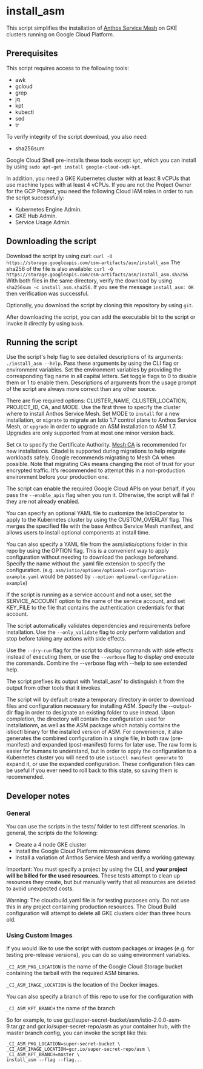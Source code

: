 # install\_asm
This script simplifies the installation of [Anthos Service Mesh] on GKE clusters
running on Google Cloud Platform.

[Anthos Service Mesh]: https://cloud.google.com/anthos/service-mesh/

## Prerequisites

This script requires access to the following tools:
 * awk
 * gcloud
 * grep
 * jq
 * kpt
 * kubectl
 * sed
 * tr

To verify integrity of the script download, you also need:
 * sha256sum

Google Cloud Shell pre-installs these tools except `kpt`, which
you can install by using `sudo apt-get install google-cloud-sdk-kpt`.

In addition, you need a GKE Kubernetes cluster with at least 8 vCPUs that use
machine types with at least 4 vCPUs. If you are not the Project Owner for
the GCP Project, you need the following Cloud IAM roles in order to run the
script successfully:
* Kubernetes Engine Admin.
* GKE Hub Admin.
* Service Usage Admin.

## Downloading the script

Download the script by using curl:
`curl -O https://storage.googleapis.com/csm-artifacts/asm/install_asm`
The sha256 of the file is also available:
`curl -O https://storage.googleapis.com/csm-artifacts/asm/install_asm.sha256`
With both files in the same directory, verify the download by using
`sha256sum -c install_asm.sha256`. If you see the message `install_asm: OK`
then verification was successful.

Optionally, you download the script by cloning this repository by using `git`.

After downloading the script, you can add the executable bit to the script or
invoke it directly by using `bash`.

## Running the script

Use the script's help flag to see detailed descriptions of its arguments:
`./install_asm --help`. Pass these arguments by using the CLI flag or
environment variables. Set the environment variables by providing the
corresponding flag name in all capital letters. Set toggle flags to 0 to
disable them or 1 to enable them. Descriptions of arguments from the usage
prompt of the script are always more correct than any other source.

There are five required options: CLUSTER\_NAME, CLUSTER\_LOCATION, PROJECT\_ID,
CA, and MODE. Use the first three to specify the cluster where to install
Anthos Service Mesh. Set MODE to `install` for a new installation, or `migrate`
to migrate an Istio 1.7 control plane to Anthos Service Mesh, or `upgrade` in
order to upgrade an ASM installation to ASM 1.7. Upgrades are only supported
from at most one minor version back.

Set `CA` to specify the Certificate Authority. [Mesh CA] is recommended for
new installations. Citadel is supported during migrations to help migrate
workloads safely. Google recommends migrating to Mesh CA when possible. Note
that migrating CAs means changing the root of trust for your encrypted traffic.
It's recommended to attempt this in a non-production environment before your
production one.

The script can enable the required Google Cloud APIs on your behalf, if you
pass the `--enable_apis` flag when you run it. Otherwise, the script will fail
if they are not already enabled.

You can specify an optional YAML file to customize the IstioOperator to apply
to the Kubernetes cluster by using the CUSTOM\_OVERLAY flag. This merges the
specified file with the base Anthos Service Mesh manifest, and allows users to
install optional components at install time.

You can also specify a YAML file from the asm/istio/options folder in this
repo by using the OPTION flag. This is a convenient way to apply configuration
without needing to download the package beforehand. Specify the name without
the .yaml file extension to specify the configuration. (e.g.
`asm/istio/options/optional-configuration-example.yaml` would be passed by
`--option optional-configuration-example`)

If the script is running as a service account and not a user, set the
SERVICE\_ACCOUNT option to the name of the service account, and
set KEY\_FILE to the file that contains the authentication credentials for that
account.

The script automatically validates dependencies and requirements before
installation. Use the `--only_validate` flag to _only_ perform
validation and stop before taking any actions with side effects.

Use the `--dry-run` flag for the script to display commands with side effects
instead of executing them, or use the `--verbose` flag to display _and_ execute
the commands. Combine the --verbose flag with --help to see extended help.

The script prefixes its output with 'install\_asm' to distinguish it from the
output from other tools that it invokes.

The script will by default create a temporary directory in order to download
files and configuration necessary for installing ASM. Specify the --output-dir
flag in order to designate an existing folder to use instead. Upon completion,
the directory will contain the configuration used for installationm, as well as
the ASM package which notably contains the istioctl binary for the installed
version of ASM. For convenience, it also generates the combined configuration
in a single file, in both raw (pre-manifest) and expanded (post-manifest) forms
for later use. The raw form is easier for humans to understand, but in order
to apply the configuration to a Kubernetes cluster you will need to use
`istioctl manifest generate` to expand it, or use the expanded configuration.
These configuration files can be useful if you ever need to roll back to this
state, so saving them is recommended.

[Mesh CA]: https://cloud.google.com/service-mesh/docs/overview#security_features

## Developer notes

### General

You can use the scripts in the tests/ folder to test different scenarios. In
general, the scripts do the following:
* Create a 4 node GKE cluster
* Install the Google Cloud Platform microservices demo
* Install a variation of Anthos Service Mesh and verify a working gateway.

Important: You must specify a project by using the CLI, and **your project will be billed
for the used resources**. These tests attempt to clean up resources they create, but
but manually verify that all resources are deleted to avoid unexpected costs.

Warning: The cloudbuild.yaml file is for testing purposes only. Do not use this
in any project containing production resources. The Cloud Build configuration
will attempt to delete all GKE clusters older than three hours old.

### Using Custom Images

If you would like to use the script with custom packages or images (e.g. for
testing pre-release versions), you can do so using environment variables.

`_CI_ASM_PKG_LOCATION` is the name of the Google Cloud Storage bucket containing
the tarball with the required ASM binaries.

`_CI_ASM_IMAGE_LOCATION` is the location of the Docker images.

You can also specify a branch of this repo to use for the configuration with

`_CI_ASM_KPT_BRANCH` the name of the branch

So for example, to use gs://super-secret-bucket/asm/istio-2.0.0-asm-9.tar.gz and
gcr.io/super-secret-repo/asm as your container hub, with the master branch
config, you can invoke the script like this:

```
_CI_ASM_PKG_LOCATION=super-secret-bucket \
_CI_ASM_IMAGE_LOCATION=gcr.io/super-secret-repo/asm \
_CI_ASM_KPT_BRANCH=master \
install_asm --flag --flag...
```
